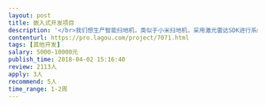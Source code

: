```yaml
---                
layout: post       
title: 嵌入式开发项目           
description: '</br>我们想生产智能扫地机，类似于小米扫地机，采用激光雷达SDK进行系统开发。</br></br>有开发过类似项目优先，</br>从事该技术开发三到五年以上的</br>有良好的喜契约精神的。</br>'     
contenturl: https://pro.lagou.com/project/7071.html      
tags: [其他开发]            
salary: 5000-10000元          
publish_time: 2018-04-02 15:16:40         
review: 2113人                   
apply: 3人                   
recommend: 5人                   
time_range: 1-2周              
---                 
```

